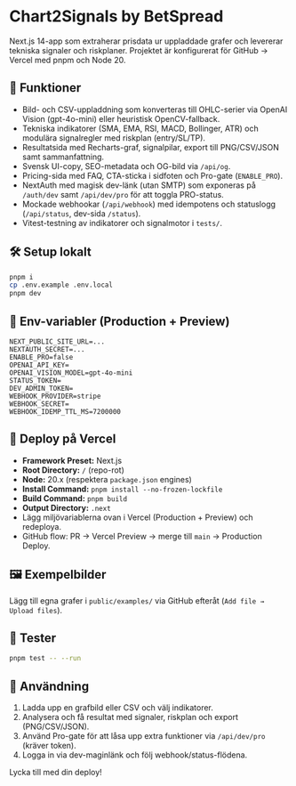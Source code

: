 # Chart2Signals by BetSpread

Next.js 14-app som extraherar prisdata ur uppladdade grafer och levererar tekniska signaler och riskplaner. Projektet är konfigurerat för GitHub → Vercel med pnpm och Node 20.

## 🚀 Funktioner

- Bild- och CSV-uppladdning som konverteras till OHLC-serier via OpenAI Vision (gpt-4o-mini) eller heuristisk OpenCV-fallback.
- Tekniska indikatorer (SMA, EMA, RSI, MACD, Bollinger, ATR) och modulära signalregler med riskplan (entry/SL/TP).
- Resultatsida med Recharts-graf, signalpilar, export till PNG/CSV/JSON samt sammanfattning.
- Svensk UI-copy, SEO-metadata och OG-bild via `/api/og`.
- Pricing-sida med FAQ, CTA-sticka i sidfoten och Pro-gate (`ENABLE_PRO`).
- NextAuth med magisk dev-länk (utan SMTP) som exponeras på `/auth/dev` samt `/api/dev/pro` för att toggla PRO-status.
- Mockade webhookar (`/api/webhook`) med idempotens och statuslogg (`/api/status`, dev-sida `/status`).
- Vitest-testning av indikatorer och signalmotor i `tests/`.

## 🛠️ Setup lokalt

```bash
pnpm i
cp .env.example .env.local
pnpm dev
```

## 🔐 Env-variabler (Production + Preview)

```env
NEXT_PUBLIC_SITE_URL=...
NEXTAUTH_SECRET=...
ENABLE_PRO=false
OPENAI_API_KEY=
OPENAI_VISION_MODEL=gpt-4o-mini
STATUS_TOKEN=
DEV_ADMIN_TOKEN=
WEBHOOK_PROVIDER=stripe
WEBHOOK_SECRET=
WEBHOOK_IDEMP_TTL_MS=7200000
```

## 🚀 Deploy på Vercel

- **Framework Preset:** Next.js
- **Root Directory:** `/` (repo-rot)
- **Node:** 20.x (respektera `package.json` engines)
- **Install Command:** `pnpm install --no-frozen-lockfile`
- **Build Command:** `pnpm build`
- **Output Directory:** `.next`
- Lägg miljövariablerna ovan i Vercel (Production + Preview) och redeploya.
- GitHub flow: PR → Vercel Preview → merge till `main` → Production Deploy.

## 🖼️ Exempelbilder

Lägg till egna grafer i `public/examples/` via GitHub efteråt (`Add file → Upload files`).

## 🧪 Tester

```bash
pnpm test -- --run
```

## 🧭 Användning

1. Ladda upp en grafbild eller CSV och välj indikatorer.
2. Analysera och få resultat med signaler, riskplan och export (PNG/CSV/JSON).
3. Använd Pro-gate för att låsa upp extra funktioner via `/api/dev/pro` (kräver token).
4. Logga in via dev-maginlänk och följ webhook/status-flödena.

Lycka till med din deploy!
